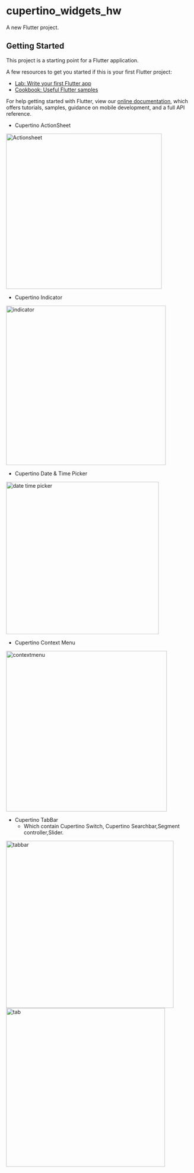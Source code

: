 # cupertino_widgets_hw

A new Flutter project.

## Getting Started

This project is a starting point for a Flutter application.

A few resources to get you started if this is your first Flutter project:

- [Lab: Write your first Flutter app](https://flutter.dev/docs/get-started/codelab)
- [Cookbook: Useful Flutter samples](https://flutter.dev/docs/cookbook)

For help getting started with Flutter, view our
[online documentation](https://flutter.dev/docs), which offers tutorials,
samples, guidance on mobile development, and a full API reference.


- Cupertino ActionSheet

<img width="419" alt="Actionsheet" src="https://user-images.githubusercontent.com/63531297/137142593-6c9a4a53-f4f3-486b-8a9c-813677d72899.png">

- Cupertino Indicator

<img width="430" alt="indicator" src="https://user-images.githubusercontent.com/63531297/137142709-fa637015-4b88-41d5-a91c-d94d92d34365.png">

- Cupertino Date & Time Picker

<img width="411" alt="date   time picker" src="https://user-images.githubusercontent.com/63531297/137142920-faf7c9f2-37be-4f44-b8b2-3b3069bba78d.png">

- Cupertino Context Menu

<img width="433" alt="contextmenu" src="https://user-images.githubusercontent.com/63531297/137143016-76be0793-3e0c-4577-8176-b4af2925bd05.png">

- Cupertino TabBar
   - Which contain Cupertino Switch, Cupertino Searchbar,Segment controller,Slider.

<img width="451" alt="tabbar" src="https://user-images.githubusercontent.com/63531297/137143202-4081a5ac-6299-4466-be28-71841de1c800.png"><img width="428" alt="tab" src="https://user-images.githubusercontent.com/63531297/137143225-907a2bc4-e852-40ec-ae19-ee992c769689.png">



